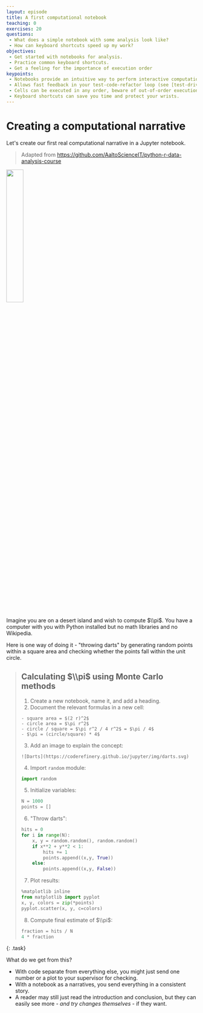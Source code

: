 ```yaml
---
layout: episode
title: A first computational notebook
teaching: 0
exercises: 20
questions:
 - What does a simple notebook with some analysis look like?
 - How can keyboard shortcuts speed up my work?
objectives:
 - Get started with notebooks for analysis.
 - Practice common keyboard shortcuts.
 - Get a feeling for the importance of execution order
keypoints:
 - Notebooks provide an intuitive way to perform interactive computational work.
 - Allows fast feedback in your test-code-refactor loop (see [test-driven development](https://en.wikipedia.org/wiki/Test-driven_development)).
 - Cells can be executed in any order, beware of out-of-order execution bugs!
 - Keyboard shortcuts can save you time and protect your wrists.
---
```


# Creating a computational narrative

Let's create our first real computational narrative in a Jupyter notebook.
> Adapted from https://github.com/AaltoScienceIT/python-r-data-analysis-course

<img src="{{ site.baseurl }}/img/pi_with_darts.png" width="30%">

Imagine you are on a desert island and wish to compute $\\pi$. 
You have a computer with you with Python installed but no 
math libraries and no Wikipedia.

Here is one way of doing it - "throwing darts" by generating 
random points within a square area and checking whether the points 
fall within the unit circle.

> ## Calculating $\\pi$ using Monte Carlo methods
> 
> 1. Create a new notebook, name it, and add a heading.
> 2. Document the relevant formulas in a new cell:
>  ```
>  - square area = $(2 r)^2$
>  - circle area = $\pi r^2$
>  - circle / square = $\pi r^2 / 4 r^2$ = $\pi / 4$
>  - $\pi = (circle/square) * 4$
>  ```
>
> 3. Add an image to explain the concept:
> ```
> ![Darts](https://coderefinery.github.io/jupyter/img/darts.svg)
> ```
>
> 4. Import `random` module:
> ```python
> import random
> ```
> 
> 5. Initialize variables:
> ```python
> N = 1000
> points = []
> ```
> 
> 6. "Throw darts":
> ```python
> hits = 0
> for i in range(N):
>     x, y = random.random(), random.random()
>     if x**2 + y**2 < 1:
>         hits += 1
>         points.append((x,y, True))
>     else:
>         points.append((x,y, False))
> ```
> 
> 7. Plot results:
> ```python
> %matplotlib inline
> from matplotlib import pyplot
> x, y, colors = zip(*points)
> pyplot.scatter(x, y, c=colors)
> ```
> 
> 8. Compute final estimate of $\\pi$:
> ```python
> fraction = hits / N
> 4 * fraction
> ```
{: .task}


What do we get from this?

- With code separate from everything else, you might just send one
  number or a plot to your supervisor for checking.
- With a notebook as a narratives, you send everything in a consistent
  story.
- A reader may still just read the introduction and conclusion, but
  they can easily see more - *and try changes themselves* - if they
  want.
